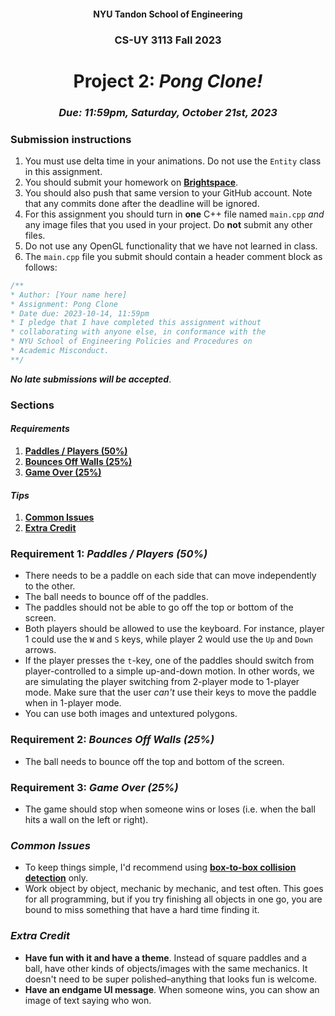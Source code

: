 <h4 align=center>NYU Tandon School of Engineering</h4>
<h3 align=center>CS-UY 3113 Fall 2023</h3>
<h1 align=center>Project 2: <em>Pong Clone!</em></h1>
<h3 align=center><em>Due: 11:59pm, Saturday, October 21st, 2023</em></h3>
 
### Submission instructions
1. You must use delta time in your animations. Do not use the `Entity` class in this assignment.
2. You should submit your homework on [**Brightspace**](https://brightspace.nyu.edu/d2l/lms/dropbox/admin/folders_manage.d2l?ou=311022&dst=1).
3. You should also push that same version to your GitHub account. Note that any commits done after the deadline will be ignored.
4. For this assignment you should turn in **one** C++ file named `main.cpp` _and_ any image files that you used in your project. Do **not** submit any other files.
4. Do not use any OpenGL functionality that we have not learned in class.
5. The `main.cpp` file you submit should contain a header comment block as follows:

```c++
/**
* Author: [Your name here]
* Assignment: Pong Clone
* Date due: 2023-10-14, 11:59pm
* I pledge that I have completed this assignment without
* collaborating with anyone else, in conformance with the
* NYU School of Engineering Policies and Procedures on
* Academic Misconduct.
**/
```

***No late submissions will be accepted***.

### Sections

#### _Requirements_

1. [**Paddles / Players (50%)**](#requirement-1-paddles--players-50)
2. [**Bounces Off Walls (25%)**](#requirement-2-bounces-off-walls-25)
3. [**Game Over (25%)**](#requirement-3-game-over-25)

#### _Tips_

1. [**Common Issues**](#common-issues)
2. [**Extra Credit**](#extra-credit)

### Requirement 1: _Paddles / Players (50%)_

- There needs to be a paddle on each side that can move independently to the other.
- The ball needs to bounce off of the paddles.
- The paddles should not be able to go off the top or bottom of the screen.
- Both players should be allowed to use the keyboard. For instance, player 1 could use the `W` and `S` keys, while player 2 would use the `Up` and `Down` arrows.
- If the player presses the `t`-key, one of the paddles should switch from player-controlled to a simple up-and-down motion. In other words, we are simulating the player switching from 2-player mode to 1-player mode. Make sure that the user _can't_ use their keys to move the paddle when in 1-player mode.
- You can use both images and untextured polygons.

### Requirement 2: _Bounces Off Walls (25%)_

- The ball needs to bounce off the top and bottom of the screen.

### Requirement 3: _Game Over (25%)_

- The game should stop when someone wins or loses (i.e. when the ball hits a wall on the left or right).

### _Common Issues_

- To keep things simple, I'd recommend using [**box-to-box collision detection**](https://github.com/sebastianromerocruz/CS3113-material/tree/main/lectures/collision-detection#box-to-box-collisions) only.
- Work object by object, mechanic by mechanic, and test often. This goes for all programming, but if you try finishing all objects in one go, you are bound to miss something that have a hard time finding it.


### _Extra Credit_

- **Have fun with it and have a theme**. Instead of square paddles and a ball, have other kinds of objects/images with the same mechanics. It doesn't need to be super polished–anything that looks fun is welcome.
- **Have an endgame UI message**. When someone wins, you can show an image of text saying who won.